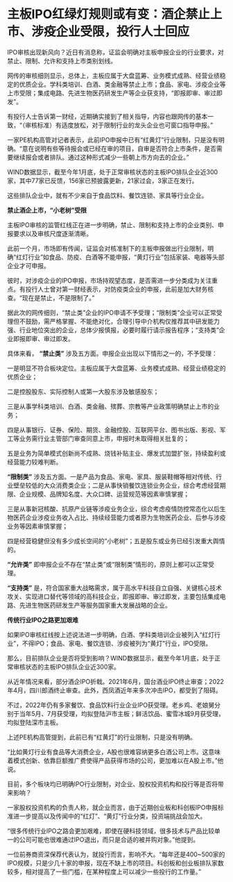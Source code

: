 # 主板IPO红绿灯规则或有变：酒企禁止上市、涉疫企业受限，投行人士回应

IPO审核出现新风向？近日有消息称，证监会明确对主板申报企业的行业要求，对禁止、限制、允许和支持上市类别划线。

网传的审核细则显示，总体上，主板应属于大盘蓝筹、业务模式成熟、经营业绩稳定的优质企业。学科类培训、白酒、类金融等禁止上市；食品、家电、涉疫企业等上市受限；集成电路、先进生物医药研发生产等企业获支持，“即报即审、审过即发”。

有投行人士告诉第一财经，近期确实接到了相关指导，内容也跟网传的基本一致，“（审核标准）有适度放松，对于限制行业的龙头企业也可窗口指导申报。”

一家PE机构高管对记者表示，此前IPO申报中已有“红黄灯”行业限制，只是没有明确。“意在说明有些等待报会或已经在审的项目，自审是否符合上市条件，是否需要继续报会或者排队。通过这种形式减少一些朝上市方向去的企业。”

WIND数据显示，截至今年1月底，处于正常审核状态的主板IPO排队企业近300家，其中77家已反馈，156家已预披露更新，21家过会，3家正在发行。

这些排队企业中，就有不少来自于食品饮料、餐饮连锁、家具等行业企业。

**禁止酒企上市，“小老树”受限**

主板IPO审核的监管红线正在进一步明确，禁止、限制和支持上市的企业类别、申报要求以及审核尺度逐渐清晰。

此前一个月，市场即有传闻，证监会对核准制下的主板申报做出行业限制，明确“红灯行业”如食品、防疫、白酒等不能申报，“黄灯行业”包括家装、电器等头部企业才可申报。

彼时，对涉疫企业的IPO申报，市场持观望态度，是否需进一步分类成为关注重点。有投行人士曾对第一财经表示，对防疫类企业的申报，此前是加大财务核查。“现在是禁止，不是限制了。”

据此次的网传细则，“禁止类”企业的IPO申请不予受理；“限制类”企业可以正常受理但不鼓励，需严格掌握、不能绝对化，合理引导中介机构仅推荐其中研发能力强、行业地位突出的企业，总体少报慎报，必要时履行请示报告程序；“支持类”企业即报即审、审过即发。

具体来看， **“禁止类”** 涉及五方面。申报企业出现以下情形之一的，不予受理：

一是明显不符合板块定位。主板应属于大盘蓝筹、业务模式成熟、经营业绩稳定的优质企业；

二是控股股东、实际控制人或第一大股东涉及敏感股东；

三是从事学科类培训、白酒、类金融、殡葬、宗教等产业政策明确禁止上市的业务；

四是从事银行、证券、保险、期货、金融控股、互联网平台、图书出版、影视、军工等业务需行业主管部门审查同意上市，申报时未取得相关批复的；

五是业务为简单模式创新尚不成熟、烧钱补贴主业、爆发式加盟扩张，持续盈利或经营能力较难判断。

**“限制类”**
涉及五方面。一是产品为食品、家电、家具、服装鞋帽等相对传统、行业壁垒较低的大众消费类企业；二是从事快销餐饮连锁业务企业，综合考虑经营期限、企业规模、品牌知名度、大众口碑、运营规范等因素审慎掌握；

三是从事新冠核酸、抗原产业链等涉疫业务企业，综合考虑疫情防控常态化以后生物医药企业涉疫业务收入占比、持续经营能力或者原为生物医药企业、后参与涉疫业务等因素审慎掌握；

四是经营稳健但没有多少成长空间的“小老树”；五是股东或业务已经引发重大舆情的。

**“允许类”** 即申报企业不存在“禁止类”或“限制类”情形的，原则上都可以正常受理。

**“支持类”**
是，符合国家重大战略需求，属于高水平科技自立自强、关键核心技术攻关、实现进口替代等领域的高科技企业，即报即审、审过即发，主要包括集成电路、先进生物医药研发生产等服务国家重大发展战略的企业。

**传统行业IPO之路更加艰难**

如果IPO审核红线按上述说法进一步明确，白酒、学科类培训企业被列入“红灯行业”，不得IPO；食品、家电、餐饮连锁、涉疫被列为“黄灯”行业，IPO受限。

那么，目前排队企业是否将受到影响？WIND数据显示，截至今年1月底，处于正常审核状态的主板IPO排队企业近300家。

从近年情况来看，部分酒企IPO折戟。2021年6月，国台酒业IPO终止审查；2022年4月，四川郎酒终止审查。此外，西凤酒近年来多次冲击IPO，都受到了阻碍。

不过，2022年仍有多家餐饮、食品饮料行业企业IPO获受理。老乡鸡、老娘舅分别于当年5月、7月获受理，均拟登陆沪市主板；鲜活饮品、蜜雪冰城9月获受理，均拟登陆深市主板。

上述PE机构高管提到，此前已有“红黄灯”的行业限制，只是没有明确。

“比如黄灯行业有食品等大消费企业，A股也很难容纳更多白酒公司上市。这意味着模式创新、依靠巨额推广费使得产品获得市场的公司，更加难以在A股上市。”他说。

目前，多个板块均已明确IPO行业限制，对企业、股权投资机构和投行等是否将带来影响？

一家股权投资机构的负责人称，就企业而言，由于近期创业板和科创板IPO申报标准进一步提高以及传闻中的“红灯”、“黄灯”行业分类，投资端挑战会加大。

“很多传统行业IPO之路会更加艰难，即使在硬科技领域，很多技术与产品比较单一的公司可能也很难通过IPO退出，而只是合适的被并购对象。”他提到。

一位前券商资深保荐代表认为，就投行而言，影响不大。“每年还是400~500家的IPO规模，只是少几十家的申报，现在不缺上市的项目。科创板和创业板排队家数较多，相对提高了一些门槛，在某种程度上可以减少一些投行的工作量。”

